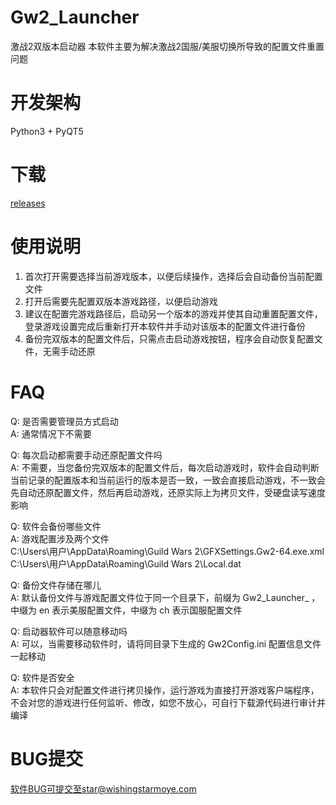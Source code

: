 # Gw2_Launcher
激战2双版本启动器
本软件主要为解决激战2国服/美服切换所导致的配置文件重置问题

# 开发架构
Python3 + PyQT5

# 下载
[releases](https://github.com/Darkrai-moye/Gw2_Launcher/releases)

# 使用说明
1. 首次打开需要选择当前游戏版本，以便后续操作，选择后会自动备份当前配置文件
2. 打开后需要先配置双版本游戏路径，以便启动游戏
3. 建议在配置完游戏路径后，启动另一个版本的游戏并使其自动重置配置文件，登录游戏设置完成后重新打开本软件并手动对该版本的配置文件进行备份
4. 备份完双版本的配置文件后，只需点击启动游戏按钮，程序会自动恢复配置文件，无需手动还原

# FAQ
Q: 是否需要管理员方式启动  
A: 通常情况下不需要  
  
Q: 每次启动都需要手动还原配置文件吗  
A: 不需要，当您备份完双版本的配置文件后，每次启动游戏时，软件会自动判断当前记录的配置版本和当前运行的版本是否一致，一致会直接启动游戏，不一致会先自动还原配置文件，然后再启动游戏，还原实际上为拷贝文件，受硬盘读写速度影响  
  
Q: 软件会备份哪些文件  
A: 游戏配置涉及两个文件  
C:\Users\用户\AppData\Roaming\Guild Wars 2\GFXSettings.Gw2-64.exe.xml  
C:\Users\用户\AppData\Roaming\Guild Wars 2\Local.dat  
  
Q: 备份文件存储在哪儿  
A: 默认备份文件与游戏配置文件位于同一个目录下，前缀为 Gw2_Launcher_ ，中缀为 en 表示美服配置文件，中缀为 ch 表示国服配置文件  
  
Q: 启动器软件可以随意移动吗  
A: 可以，当需要移动软件时，请将同目录下生成的 Gw2Config.ini 配置信息文件一起移动  
  
Q: 软件是否安全  
A: 本软件只会对配置文件进行拷贝操作，运行游戏为直接打开游戏客户端程序，不会对您的游戏进行任何监听、修改，如您不放心，可自行下载源代码进行审计并编译

# BUG提交
软件BUG可提交至star@wishingstarmoye.com
